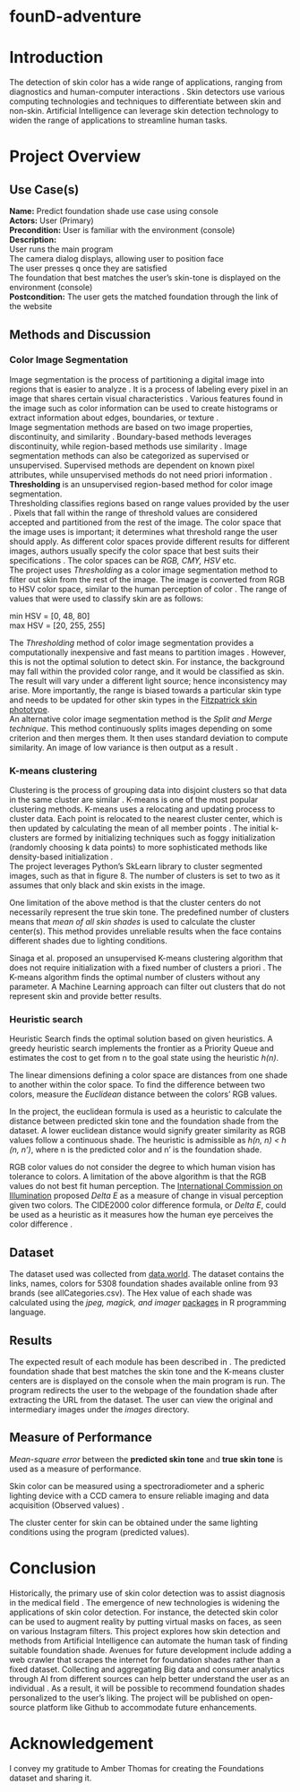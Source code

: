 # founD-adventure

# Introduction

The detection of skin color has a wide range of applications, ranging
from diagnostics and human-computer interactions . Skin detectors use
various computing technologies and techniques to differentiate between
skin and non-skin. Artificial Intelligence can leverage skin detection
technology to widen the range of applications to streamline human
tasks. 

# Project Overview

## Use Case(s)

**Name:** Predict foundation shade use case using console  
**Actors:** User (Primary)  
**Precondition:** User is familiar with the environment (console)  
**Description:**  
User runs the main program  
The camera dialog displays, allowing user to position face  
The user presses q once they are satisfied  
The foundation that best matches the user’s skin-tone is displayed on
the environment (console)  
**Postcondition:** The user gets the matched foundation through the link
of the website


## Methods and Discussion

### Color Image Segmentation

Image segmentation is the process of partitioning a digital image into
regions that is easier to analyze . It is a process of labeling every
pixel in an image that shares certain visual characteristics . Various
features found in the image such as color information can be used to
create histograms or extract information about edges, boundaries, or
texture .  
Image segmentation methods are based on two image properties,
discontinuity, and similarity . Boundary-based methods leverages
discontinuity, while region-based methods use similarity . Image
segmentation methods can also be categorized as supervised or
unsupervised. Supervised methods are dependent on known pixel
attributes, while unsupervised methods do not need priori information .
**Thresholding** is an unsupervised region-based method for color image
segmentation.  
Thresholding classifies regions based on range values provided by the
user . Pixels that fall within the range of threshold values are
considered accepted and partitioned from the rest of the image. The
color space that the image uses is important; it determines what
threshold range the user should apply. As different color spaces provide
different results for different images, authors usually specify the
color space that best suits their specifications . The color spaces can
be *RGB, CMY, HSV* etc.  
The project uses *Thresholding* as a color image segmentation method to
filter out skin from the rest of the image. The image is converted from
RGB to HSV color space, similar to the human perception of color . The
range of values that were used to classify skin are as follows:

min HSV = \[0, 48, 80\]  
max HSV = \[20, 255, 255\]

The *Thresholding* method of color image segmentation provides a
computationally inexpensive and fast means to partition images .
However, this is not the optimal solution to detect skin. For instance,
the background may fall within the provided color range, and it would be
classified as skin. The result will vary under a different light source;
hence inconsistency may arise. More importantly, the range is biased
towards a particular skin type and needs to be updated for other skin
types in the [Fitzpatrick skin
phototype](https://dermnetnz.org/topics/skin-phototype).  
An alternative color image segmentation method is the *Split and Merge
technique*. This method continuously splits images depending on some
criterion and then merges them. It then uses standard deviation to
compute similarity. An image of low variance is then output as a result
.

### K-means clustering

Clustering is the process of grouping data into disjoint clusters so
that data in the same cluster are similar . K-means is one of the most
popular clustering methods. K-means uses a relocating and updating
process to cluster data. Each point is relocated to the nearest cluster
center, which is then updated by calculating the mean of all member
points . The initial k-clusters are formed by initializing techniques
such as foggy initialization (randomly choosing k data points) to more
sophisticated methods like density-based initialization .  
The project leverages Python’s SkLearn library to cluster segmented
images, such as that in figure 8. The number of clusters is set to two
as it assumes that only black and skin exists in the image.

One limitation of the above method is that the cluster centers do not
necessarily represent the true skin tone. The predefined number of
clusters means that *mean of all skin shades* is used to calculate the
cluster center(s). This method provides unreliable results when the face
contains different shades due to lighting conditions.

Sinaga et al. proposed an unsupervised K-means clustering algorithm that
does not require initialization with a fixed number of clusters a priori
. The K-means algorithm finds the optimal number of clusters without any
parameter. A Machine Learning approach can filter out clusters that do
not represent skin and provide better results.

### Heuristic search

Heuristic Search finds the optimal solution based on given heuristics. A
greedy heuristic search implements the frontier as a Priority Queue and
estimates the cost to get from n to the goal state using the heuristic
*h(n)*.  

The linear dimensions defining a color space are distances from one
shade to another within the color space. To find the difference between
two colors, measure the *Euclidean* distance between the colors’ RGB
values.

In the project, the euclidean formula is used as a heuristic to
calculate the distance between predicted skin tone and the foundation
shade from the dataset. A lower euclidean distance would signify greater
similarity as RGB values follow a continuous shade. The heuristic is
admissible as *h(n, n) \< h (n, n’)*, where n is the predicted color and
n’ is the foundation shade. 

RGB color values do not consider the degree to which human vision has
tolerance to colors. A limitation of the above algorithm is that the RGB
values do not best fit human perception. The [International Commission
on Illumination](http://cie.co.at/) proposed *Delta E* as a measure of
change in visual perception given two colors. The CIDE2000 color
difference formula, or *Delta E*, could be used as a heuristic as it
measures how the human eye perceives the color difference .

## Dataset

The dataset used was collected from
[data.world](https://data.world/amberthomas/foundation-products). The
dataset contains the links, names, colors for 5308 foundation shades
available online from 93 brands (see allCategories.csv). The Hex value
of each shade was calculated using the *jpeg, magick, and imager*
[packages](https://cran.r-project.org/web/packages/) in R programming
language.

## Results

The expected result of each module has been described in . The predicted
foundation shade that best matches the skin tone and the K-means cluster
centers are is displayed on the console when the main program is run.
The program redirects the user to the webpage of the foundation shade
after extracting the URL from the dataset. The user can view the
original and intermediary images under the *images* directory.

## Measure of Performance

*Mean-square error* between the **predicted skin tone** and **true skin
tone** is used as a measure of performance.

Skin color can be measured using a spectroradiometer and a spheric
lighting device with a CCD camera to ensure reliable imaging and data
acquisition (Observed values) .

The cluster center for skin can be obtained under the same lighting
conditions using the program (predicted values).

# Conclusion

Historically, the primary use of skin color detection was to assist
diagnosis in the medical field . The emergence of new technologies is
widening the applications of skin color detection. For instance, the
detected skin color can be used to augment reality by putting virtual
masks on faces, as seen on various Instagram filters. This project
explores how skin detection and methods from Artificial Intelligence can
automate the human task of finding suitable foundation shade. Avenues
for future development include adding a web crawler that scrapes the
internet for foundation shades rather than a fixed dataset. Collecting
and aggregating Big data and consumer analytics through AI from
different sources can help better understand the user as an individual .
As a result, it will be possible to recommend foundation shades
personalized to the user’s liking. The project will be published on
open-source platform like Github to accommodate future enhancements.

# Acknowledgement

I convey my gratitude to Amber Thomas for creating the Foundations
dataset and sharing it.
